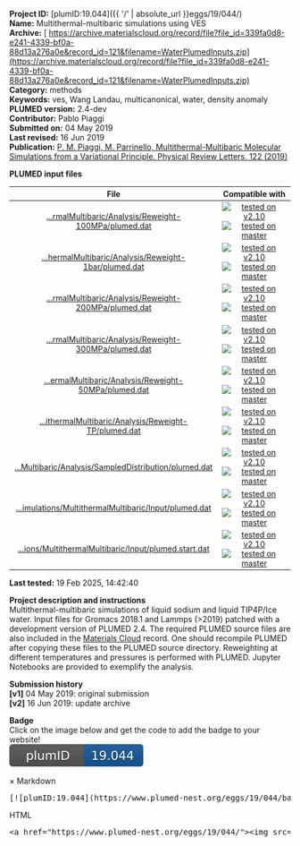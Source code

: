 **Project ID:** [plumID:19.044]({{ '/' | absolute_url }}eggs/19/044/)  
**Name:**  Multithermal-multibaric simulations using VES  
**Archive:** [ https://archive.materialscloud.org/record/file?file_id=339fa0d8-e241-4339-bf0a-88d13a276a0e&record_id=121&filename=WaterPlumedInputs.zip](https://archive.materialscloud.org/record/file?file_id=339fa0d8-e241-4339-bf0a-88d13a276a0e&record_id=121&filename=WaterPlumedInputs.zip)  
**Category:**  methods  
**Keywords:**  ves, Wang Landau, multicanonical, water, density anomaly  
**PLUMED version:**  2.4-dev  
**Contributor:**  Pablo Piaggi  
**Submitted on:** 04 May 2019  
**Last revised:** 16 Jun 2019  
**Publication:** [P. M. Piaggi, M. Parrinello, Multithermal-Multibaric Molecular Simulations from a Variational Principle. Physical Review Letters. 122 (2019)](http://dx.doi.org/10.1103/PhysRevLett.122.050601)  
  
**PLUMED input files**  
  
| File     | Compatible with |  
|:--------:|:--------:|  
| [...rmalMultibaric/Analysis/Reweight-100MPa/plumed.dat](./data/MultithermalMultibaricSimulations/MultithermalMultibaric/Analysis/Reweight-100MPa/plumed.dat.md) |  [![tested on v2.10](https://img.shields.io/badge/v2.10-passing-green.svg)](data/MultithermalMultibaricSimulations/MultithermalMultibaric/Analysis/Reweight-100MPa/plumed.dat.plumed.stderr) [![tested on master](https://img.shields.io/badge/master-passing-green.svg)](data/MultithermalMultibaricSimulations/MultithermalMultibaric/Analysis/Reweight-100MPa/plumed.dat.plumed_master.stderr) |  
| [...hermalMultibaric/Analysis/Reweight-1bar/plumed.dat](./data/MultithermalMultibaricSimulations/MultithermalMultibaric/Analysis/Reweight-1bar/plumed.dat.md) |  [![tested on v2.10](https://img.shields.io/badge/v2.10-passing-green.svg)](data/MultithermalMultibaricSimulations/MultithermalMultibaric/Analysis/Reweight-1bar/plumed.dat.plumed.stderr) [![tested on master](https://img.shields.io/badge/master-passing-green.svg)](data/MultithermalMultibaricSimulations/MultithermalMultibaric/Analysis/Reweight-1bar/plumed.dat.plumed_master.stderr) |  
| [...rmalMultibaric/Analysis/Reweight-200MPa/plumed.dat](./data/MultithermalMultibaricSimulations/MultithermalMultibaric/Analysis/Reweight-200MPa/plumed.dat.md) |  [![tested on v2.10](https://img.shields.io/badge/v2.10-passing-green.svg)](data/MultithermalMultibaricSimulations/MultithermalMultibaric/Analysis/Reweight-200MPa/plumed.dat.plumed.stderr) [![tested on master](https://img.shields.io/badge/master-passing-green.svg)](data/MultithermalMultibaricSimulations/MultithermalMultibaric/Analysis/Reweight-200MPa/plumed.dat.plumed_master.stderr) |  
| [...rmalMultibaric/Analysis/Reweight-300MPa/plumed.dat](./data/MultithermalMultibaricSimulations/MultithermalMultibaric/Analysis/Reweight-300MPa/plumed.dat.md) |  [![tested on v2.10](https://img.shields.io/badge/v2.10-passing-green.svg)](data/MultithermalMultibaricSimulations/MultithermalMultibaric/Analysis/Reweight-300MPa/plumed.dat.plumed.stderr) [![tested on master](https://img.shields.io/badge/master-passing-green.svg)](data/MultithermalMultibaricSimulations/MultithermalMultibaric/Analysis/Reweight-300MPa/plumed.dat.plumed_master.stderr) |  
| [...ermalMultibaric/Analysis/Reweight-50MPa/plumed.dat](./data/MultithermalMultibaricSimulations/MultithermalMultibaric/Analysis/Reweight-50MPa/plumed.dat.md) |  [![tested on v2.10](https://img.shields.io/badge/v2.10-passing-green.svg)](data/MultithermalMultibaricSimulations/MultithermalMultibaric/Analysis/Reweight-50MPa/plumed.dat.plumed.stderr) [![tested on master](https://img.shields.io/badge/master-passing-green.svg)](data/MultithermalMultibaricSimulations/MultithermalMultibaric/Analysis/Reweight-50MPa/plumed.dat.plumed_master.stderr) |  
| [...ithermalMultibaric/Analysis/Reweight-TP/plumed.dat](./data/MultithermalMultibaricSimulations/MultithermalMultibaric/Analysis/Reweight-TP/plumed.dat.md) |  [![tested on v2.10](https://img.shields.io/badge/v2.10-passing-green.svg)](data/MultithermalMultibaricSimulations/MultithermalMultibaric/Analysis/Reweight-TP/plumed.dat.plumed.stderr) [![tested on master](https://img.shields.io/badge/master-passing-green.svg)](data/MultithermalMultibaricSimulations/MultithermalMultibaric/Analysis/Reweight-TP/plumed.dat.plumed_master.stderr) |  
| [...Multibaric/Analysis/SampledDistribution/plumed.dat](./data/MultithermalMultibaricSimulations/MultithermalMultibaric/Analysis/SampledDistribution/plumed.dat.md) |  [![tested on v2.10](https://img.shields.io/badge/v2.10-passing-green.svg)](data/MultithermalMultibaricSimulations/MultithermalMultibaric/Analysis/SampledDistribution/plumed.dat.plumed.stderr) [![tested on master](https://img.shields.io/badge/master-failed-red.svg)](data/MultithermalMultibaricSimulations/MultithermalMultibaric/Analysis/SampledDistribution/plumed.dat.plumed_master.stderr) |  
| [...imulations/MultithermalMultibaric/Input/plumed.dat](./data/MultithermalMultibaricSimulations/MultithermalMultibaric/Input/plumed.dat.md) |  [![tested on v2.10](https://img.shields.io/badge/v2.10-passing-green.svg)](data/MultithermalMultibaricSimulations/MultithermalMultibaric/Input/plumed.dat.plumed.stderr) [![tested on master](https://img.shields.io/badge/master-passing-green.svg)](data/MultithermalMultibaricSimulations/MultithermalMultibaric/Input/plumed.dat.plumed_master.stderr) |  
| [...ions/MultithermalMultibaric/Input/plumed.start.dat](./data/MultithermalMultibaricSimulations/MultithermalMultibaric/Input/plumed.start.dat.md) |  [![tested on v2.10](https://img.shields.io/badge/v2.10-passing-green.svg)](data/MultithermalMultibaricSimulations/MultithermalMultibaric/Input/plumed.start.dat.plumed.stderr) [![tested on master](https://img.shields.io/badge/master-passing-green.svg)](data/MultithermalMultibaricSimulations/MultithermalMultibaric/Input/plumed.start.dat.plumed_master.stderr) |  
  
**Last tested:**  19 Feb 2025, 14:42:40
  
**Project description and instructions**  
Multithermal-multibaric simulations of liquid sodium and liquid TIP4P/Ice water. Input files for Gromacs 2018.1 and Lammps (>2019) patched with a development version of PLUMED 2.4. The required PLUMED source files are also included in the [Materials Cloud](https://archive.materialscloud.org/2019.0016/v1) record. One should recompile PLUMED after copying these files to the PLUMED source directory. Reweighting at different temperatures and pressures is performed with PLUMED. Jupyter Notebooks are provided to exemplify the analysis.

  
**Submission history**  
**[v1]** 04 May 2019: original submission  
**[v2]** 16 Jun 2019: update archive  
  
**Badge**  
Click on the image below and get the code to add the badge to your website!  
<img src="./badge.svg" alt="plumeDnest:19.044" id="myBtn" class="badge">
<div id="myModal" class="modal">
  <div class="modal-content">
    <span class="close">&times;</span>
    Markdown<pre>[![plumID:19.044](https://www.plumed-nest.org/eggs/19/044/badge.svg)](https://www.plumed-nest.org/eggs/19/044/)</pre>
    HTML<pre>&lt;a href="https://www.plumed-nest.org/eggs/19/044/"&gt;&lt;img src="https://www.plumed-nest.org/eggs/19/044/badge.svg" alt="plumID:19.044"&gt;&lt;/a&gt;</pre>
  </div>
</div>
